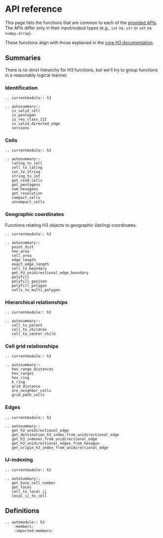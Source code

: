 # API reference

This page lists the functions that are common to each of the
[provided APIs](api_comparison).
The APIs differ only in their input/output types
(e.g., `int` vs. `str` or `set` vs `numpy.array`).

These functions align with those explained in the
[core H3 documentation](https://h3geo.org/docs/api/indexing).

## Summaries

There is no strict hierarchy for H3 functions,
but we'll try to group functions in a reasonably logical manner.

### Identification

```{eval-rst}
.. currentmodule:: h3

.. autosummary::
   is_valid_cell
   is_pentagon
   is_res_class_III
   is_valid_directed_edge
   versions
```

### Cells

```{eval-rst}
.. currentmodule:: h3

.. autosummary::
   latlng_to_cell
   cell_to_latlng
   int_to_string
   string_to_int
   get_res0_cells
   get_pentagons
   num_hexagons
   get_resolution
   compact_cells
   uncompact_cells
```

### Geographic coordinates

Functions relating H3 objects to geographic (lat/lng) coordinates.

```{eval-rst}
.. currentmodule:: h3

.. autosummary::
   point_dist
   hex_area
   cell_area
   edge_length
   exact_edge_length
   cell_to_boundary
   get_h3_unidirectional_edge_boundary
   polyfill
   polyfill_geojson
   polyfill_polygon
   cells_to_multi_polygon
```

### Hierarchical relationships

```{eval-rst}
.. currentmodule:: h3

.. autosummary::
   cell_to_parent
   cell_to_children
   cell_to_center_child
```

### Cell grid relationships

```{eval-rst}
.. currentmodule:: h3

.. autosummary::
   hex_range_distances
   hex_ranges
   hex_ring
   k_ring
   grid_distance
   are_neighbor_cells
   grid_path_cells
```

### Edges

```{eval-rst}
.. currentmodule:: h3

.. autosummary::
   get_h3_unidirectional_edge
   get_destination_h3_index_from_unidirectional_edge
   get_h3_indexes_from_unidirectional_edge
   get_h3_unidirectional_edges_from_hexagon
   get_origin_h3_index_from_unidirectional_edge
```

### IJ-indexing

```{eval-rst}
.. currentmodule:: h3

.. autosummary::
   get_base_cell_number
   get_faces
   cell_to_local_ij
   local_ij_to_cell
```


## Definitions

```{eval-rst}
.. automodule:: h3
    :members:
    :imported-members:
```
